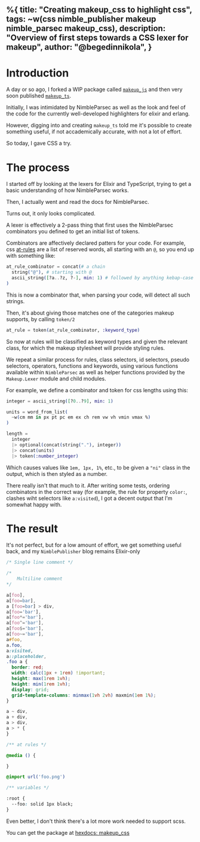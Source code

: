 %{
    title: "Creating makeup_css to highlight css",
    tags: ~w(css nimble_publisher makeup nimble_parsec makeup_css),
    description: "Overview of first steps towards a CSS lexer for makeup",
    author: "@begedinnikola",
}
---
# Introduction

A day or so ago, I forked a WIP package called [`makeup_js`](https://hex.pm/packages/makeup_js) and then very soon published [`makeup_ts`](https://hex.pm/packages/makeup_ts).

Initially, I was intimidated by NimbleParsec as well as the look and feel of the code for the currently well-developed highlighters for elixir and erlang.

However, digging into and creating `makeup_ts` told me it's possible to create something useful, if not accademically accurate, with not a lot of effort.

So today, I gave CSS a try.

# The process

I started off by looking at the lexers for Elixir and TypeScript, trying to get a basic understanding of how NimbleParsec works.

Then, I actually went and read the docs for NimbleParsec.

Turns out, it only looks complicated.

A lexer is effectively a 2-pass thing that first uses the NimbleParsec combinators you defined to get an initial list of tokens.

Combinators are affectively declared patters for your code. For example, css [at-rules]() are a list of reserved words, all starting with an `@`, so you end up with something like:

```elixir
at_rule_combinator = concat(# a chain
  string("@"), # starting with @
  ascii_string([?a..?z, ?-], min: 1) # followed by anything kebap-case
) 
```

This is now a combinator that, when parsing your code, will detect all such strings.

Then, it's about giving those matches one of the categories makeup supports, by calling `token/2`

```elixir
at_rule = token(at_rule_combinator, :keyword_type)
```

So now at rules will be classified as keyword types and given the relevant class, for which the makeup stylesheet will provide styling rules.

We repeat a similar process for rules, class selectors, id selectors, pseudo selectors, operators, functions and keywords, using various functions available within `NimbleParsec` as well as helper functions provided by the `Makeup.Lexer` module and child modules.

For example, we define a combinator and token for css lengths using this:

```elixir
integer = ascii_string([?0..?9], min: 1)

units = word_from_list(
  ~w(cm mm in px pt pc em ex ch rem vw vh vmin vmax %)
)

length =
  integer
  |> optional(concat(string("."), integer))
  |> concat(units)
  |> token(:number_integer)
```

Which causes values like `1em, 1px, 1%`, etc., to be given a `"ni"` class in the output, which is then styled as a number.

There really isn't that much to it. After writing some tests, ordering combinators in the correct way (for example, the rule for property `color:`, clashes wiht selectors like `a:visited`), I got a decent output that I'm somewhat happy with.

# The result

It's not perfect, but for a low amount of effort, we get something useful back, and my `NimblePublisher` blog remains Elixir-only

```css
/* Single line comment */

/*  
    Multiline comment
*/

a[foo],
a[foo=bar],
a [foo=bar] > div, 
a[foo='bar'],
a[foo*='bar'],
a[foo^='bar'],
a[foo$='bar'],
a[foo~='bar'],
a#foo,
a.foo,
a:visited,
a::placeholder,
.foo a {
  border: red;
  width: calc(1px + 1rem) !important;
  height: max(1rem 1vh);
  height: min(1rem 1vh);
  display: grid;
  grid-template-columns: minmax(1vh 2vh) maxmin(1em 1%);
}

a ~ div, 
a + div,
a > div,
a > * {
}

/** at rules */

@media () {

}

@import url('foo.png')

/** variables */

:root {
  --foo: solid 1px black;
}

```

Even better, I don't think there's a lot more work needed to support scss.

You can get the package at [hexdocs: makeup_css](https://hexdocs.pm/makeup_css)

